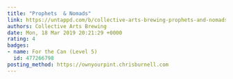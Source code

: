 ```yaml
---
title: "Prophets  & Nomads"
link: https://untappd.com/b/collective-arts-brewing-prophets-and-nomads/1954616
authors: Collective Arts Brewing
date: Mon, 18 Mar 2019 20:21:29 +0000
rating: 4
badges:
- name: For the Can (Level 5)
  id: 477266798
posting_method: https://ownyourpint.chrisburnell.com
---
```


